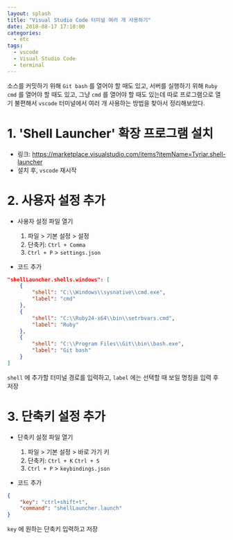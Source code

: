 ```yaml
---
layout: splash
title: "Visual Studio Code 터미널 여러 개 사용하기"
date: 2018-08-17 17:10:00
categories: 
  - etc
tags:
  - vscode
  - Visual Studio Code
  - terminal
---
```

소스를 커밋하기 위해 `Git bash` 를 열어야 할 때도 있고, 서버를 실행하기 위해 `Ruby cmd` 를 열어야 할 때도 있고,
그냥 `cmd` 를 열어야 할 때도 있는데 따로 프로그램으로 열기 불편해서 `vscode` 터미널에서 여러 개 사용하는 방법을 찾아서 정리해보았다.

# 1. 'Shell Launcher' 확장 프로그램 설치

* 링크: <https://marketplace.visualstudio.com/items?itemName=Tyriar.shell-launcher>
* 설치 후, `vscode` 재시작

# 2. 사용자 설정 추가

* 사용자 설정 파일 열기
  1. 파일 > 기본 설정 > 설정  
  2. 단축키: `Ctrl + Comma`
  3. `Ctrl + P` > `settings.json`

* 코드 추가

~~~json
"shellLauncher.shells.windows": [
    {
        "shell": "C:\\Windows\\sysnative\\cmd.exe",
        "label": "cmd"
    },
    {
        "shell": "C:\\Ruby24-x64\\bin\\setrbvars.cmd",
        "label": "Ruby"
    },
    {
        "shell": "C:\\Program Files\\Git\\bin\\bash.exe",
        "label": "Git bash"
    }
]
~~~

`shell` 에 추가할 터미널 경로를 입력하고, `label` 에는 선택할 때 보일 명칭을 입력 후 저장

# 3. 단축키 설정 추가

* 단축키 설정 파일 열기
  1. 파일 > 기본 설정 > 바로 가기 키
  2. 단축키: `Ctrl + K` `Ctrl + S`
  3. `Ctrl + P` > `keybindings.json`

* 코드 추가

~~~json
{
    "key": "ctrl+shift+t",
    "command": "shellLauncher.launch"
}
~~~

`key` 에 원하는 단축키 입력하고 저장